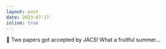```yaml
---
layout: post
date: 2023-07-17 
inline: true
---
```


:memo: Two papers got accepted by JACS! What a fruitful summer...